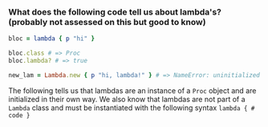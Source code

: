 ### What does the following code tell us about lambda's? (probably not assessed on this but good to know)

```ruby
bloc = lambda { p "hi" }

bloc.class # => Proc
bloc.lambda? # => true

new_lam = Lambda.new { p "hi, lambda!" } # => NameError: uninitialized constant Lambda
```

The following tells us that lambdas are an instance of a `Proc` object and are initialized in their own way. We also know that lambdas are not part of a `Lambda` class and must be instantiated with the following syntax `lambda { # code }`